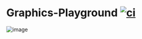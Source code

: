 # Graphics-Playground [![ci](https://github.com/Les-Informatichiens/Graphics-Playground/actions/workflows/cmake-multi-platform.yml/badge.svg?branch=master)](https://github.com/Les-Informatichiens/Graphics-Playground/actions/workflows/cmake-multi-platform.yml)
![image](https://github.com/user-attachments/assets/327bc4c1-fa51-4816-9b70-2bc9af4ea430)
